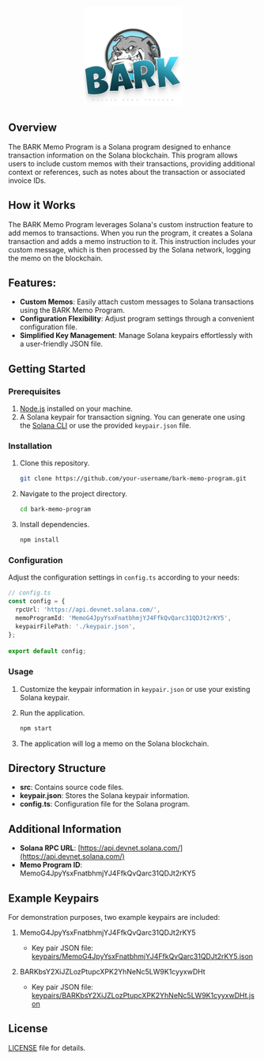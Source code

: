 <div align="center">
  <img src="./src/assets/bark-memo-logo.svg" alt="BARK Memo Logo" width="200" height="200">
</div>

## Overview

The BARK Memo Program is a Solana program designed to enhance transaction information on the Solana blockchain. This program allows users to include custom memos with their transactions, providing additional context or references, such as notes about the transaction or associated invoice IDs.

## How it Works

The BARK Memo Program leverages Solana's custom instruction feature to add memos to transactions. When you run the program, it creates a Solana transaction and adds a memo instruction to it. This instruction includes your custom message, which is then processed by the Solana network, logging the memo on the blockchain.

## Features:

- **Custom Memos**: Easily attach custom messages to Solana transactions using the BARK Memo Program.
- **Configuration Flexibility**: Adjust program settings through a convenient configuration file.
- **Simplified Key Management**: Manage Solana keypairs effortlessly with a user-friendly JSON file.

## Getting Started

### Prerequisites

1. [Node.js](https://nodejs.org/) installed on your machine.
2. A Solana keypair for transaction signing. You can generate one using the [Solana CLI](https://docs.solana.com/cli) or use the provided `keypair.json` file.

### Installation

1. Clone this repository.

    ```bash
    git clone https://github.com/your-username/bark-memo-program.git
    ```

2. Navigate to the project directory.

    ```bash
    cd bark-memo-program
    ```

3. Install dependencies.

    ```bash
    npm install
    ```

### Configuration

Adjust the configuration settings in `config.ts` according to your needs:

```typescript
// config.ts
const config = {
  rpcUrl: 'https://api.devnet.solana.com/',
  memoProgramId: 'MemoG4JpyYsxFnatbhmjYJ4FfkQvQarc31QDJt2rKY5',
  keypairFilePath: './keypair.json',
};

export default config;
```

### Usage

1. Customize the keypair information in `keypair.json` or use your existing Solana keypair.

2. Run the application.

    ```bash
    npm start
    ```

3. The application will log a memo on the Solana blockchain.

## Directory Structure

- **src**: Contains source code files.
- **keypair.json**: Stores the Solana keypair information.
- **config.ts**: Configuration file for the Solana program.

## Additional Information

- **Solana RPC URL**: [https://api.devnet.solana.com/](https://api.devnet.solana.com/)
- **Memo Program ID**: MemoG4JpyYsxFnatbhmjYJ4FfkQvQarc31QDJt2rKY5

## Example Keypairs

For demonstration purposes, two example keypairs are included:

1. MemoG4JpyYsxFnatbhmjYJ4FfkQvQarc31QDJt2rKY5
   - Key pair JSON file: [keypairs/MemoG4JpyYsxFnatbhmjYJ4FfkQvQarc31QDJt2rKY5.json](src/keypairs/MemoG4JpyYsxFnatbhmjYJ4FfkQvQarc31QDJt2rKY5.json)

2. BARKbsY2XiJZLozPtupcXPK2YhNeNc5LW9K1cyyxwDHt
   - Key pair JSON file: [keypairs/BARKbsY2XiJZLozPtupcXPK2YhNeNc5LW9K1cyyxwDHt.json](src/keypairs/BARKbsY2XiJZLozPtupcXPK2YhNeNc5LW9K1cyyxwDHt.json)

## License

[LICENSE](LICENSE) file for details.
